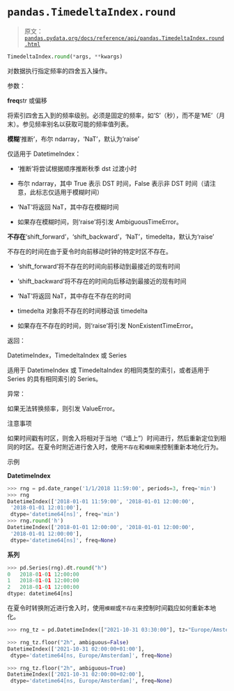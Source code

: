 # `pandas.TimedeltaIndex.round`

> 原文：[`pandas.pydata.org/docs/reference/api/pandas.TimedeltaIndex.round.html`](https://pandas.pydata.org/docs/reference/api/pandas.TimedeltaIndex.round.html)

```py
TimedeltaIndex.round(*args, **kwargs)
```

对数据执行指定频率的四舍五入操作。

参数：

**freq**str 或偏移

将索引四舍五入到的频率级别。必须是固定的频率，如‘S’（秒），而不是‘ME’（月末）。参见频率别名以获取可能的频率值列表。

**模糊**‘推断’，布尔 ndarray，‘NaT’，默认为‘raise’

仅适用于 DatetimeIndex：

+   ‘推断’将尝试根据顺序推断秋季 dst 过渡小时

+   布尔 ndarray，其中 True 表示 DST 时间，False 表示非 DST 时间（请注意，此标志仅适用于模糊时间）

+   ‘NaT’将返回 NaT，其中存在模糊时间

+   如果存在模糊时间，则‘raise’将引发 AmbiguousTimeError。

**不存在**‘shift_forward’，‘shift_backward’，‘NaT’，timedelta，默认为‘raise’

不存在的时间在由于夏令时向前移动时钟的特定时区不存在。

+   ‘shift_forward’将不存在的时间向前移动到最接近的现有时间

+   ‘shift_backward’将不存在的时间向后移动到最接近的现有时间

+   ‘NaT’将返回 NaT，其中存在不存在的时间

+   timedelta 对象将不存在的时间移动该 timedelta

+   如果存在不存在的时间，则‘raise’将引发 NonExistentTimeError。

返回：

DatetimeIndex，TimedeltaIndex 或 Series

适用于 DatetimeIndex 或 TimedeltaIndex 的相同类型的索引，或者适用于 Series 的具有相同索引的 Series。

异常：

如果无法转换频率，则引发 ValueError。

注意事项

如果时间戳有时区，则舍入将相对于当地（“墙上”）时间进行，然后重新定位到相同的时区。在夏令时附近进行舍入时，使用`不存在`和`模糊`来控制重新本地化行为。

示例

**DatetimeIndex**

```py
>>> rng = pd.date_range('1/1/2018 11:59:00', periods=3, freq='min')
>>> rng
DatetimeIndex(['2018-01-01 11:59:00', '2018-01-01 12:00:00',
 '2018-01-01 12:01:00'],
 dtype='datetime64[ns]', freq='min')
>>> rng.round('h')
DatetimeIndex(['2018-01-01 12:00:00', '2018-01-01 12:00:00',
 '2018-01-01 12:00:00'],
 dtype='datetime64[ns]', freq=None) 
```

**系列**

```py
>>> pd.Series(rng).dt.round("h")
0   2018-01-01 12:00:00
1   2018-01-01 12:00:00
2   2018-01-01 12:00:00
dtype: datetime64[ns] 
```

在夏令时转换附近进行舍入时，使用`模糊`或`不存在`来控制时间戳应如何重新本地化。

```py
>>> rng_tz = pd.DatetimeIndex(["2021-10-31 03:30:00"], tz="Europe/Amsterdam") 
```

```py
>>> rng_tz.floor("2h", ambiguous=False)
DatetimeIndex(['2021-10-31 02:00:00+01:00'],
 dtype='datetime64[ns, Europe/Amsterdam]', freq=None) 
```

```py
>>> rng_tz.floor("2h", ambiguous=True)
DatetimeIndex(['2021-10-31 02:00:00+02:00'],
 dtype='datetime64[ns, Europe/Amsterdam]', freq=None) 
```
